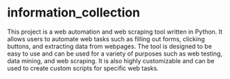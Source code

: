 # information_collection
This project is a web automation and web scraping tool written in Python. It allows users to automate web tasks such as filling out forms, clicking buttons, and extracting data from webpages. The tool is designed to be easy to use and can be used for a variety of purposes such as web testing, data mining, and web scraping. It is also highly customizable and can be used to create custom scripts for specific web tasks.
